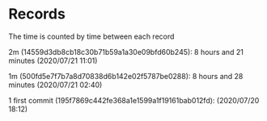 # Records
The time is counted by time between each record

2m (14559d3db8cb18c30b71b59a1a30e09bfd60b245): 8 hours and 21 minutes (2020/07/21 11:01)

1m (500fd5e7f7b7a8d70838d6b142e02f5787be0288): 8 hours and 28 minutes (2020/07/21 02:40)

1 first commit (195f7869c442fe368a1e1599a1f19161bab012fd): (2020/07/20 18:12)
